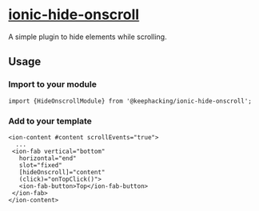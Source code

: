 # [ionic-hide-onscroll](https://github.com/keephacking/ionic-essentials/packages/113903)

A simple plugin to hide elements while scrolling.

## Usage

### Import to your module

`import {HideOnscrollModule} from '@keephacking/ionic-hide-onscroll';`

### Add to your template

    <ion-content #content scrollEvents="true">
      ...
     <ion-fab vertical="bottom"
       horizontal="end"
       slot="fixed"
       [hideOnscroll]="content"
       (click)="onTopClick()">
       <ion-fab-button>Top</ion-fab-button>
     </ion-fab>
    </ion-content>
